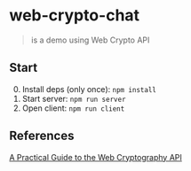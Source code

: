 # web-crypto-chat

> is a demo using Web Crypto API

## Start

0. Install deps (only once): `npm install`
1. Start server: `npm run server`
2. Open client: `npm run client`

## References

[A Practical Guide to the Web Cryptography API](https://dev.to/voraciousdev/a-practical-guide-to-the-web-cryptography-api-4o8n)
